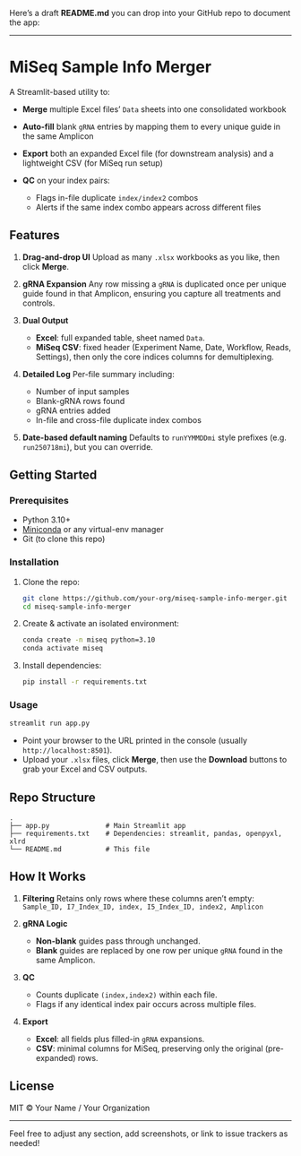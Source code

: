 Here’s a draft **README.md** you can drop into your GitHub repo to document the app:

---

# MiSeq Sample Info Merger

A Streamlit-based utility to:

* **Merge** multiple Excel files’ `Data` sheets into one consolidated workbook
* **Auto-fill** blank `gRNA` entries by mapping them to every unique guide in the same Amplicon
* **Export** both an expanded Excel file (for downstream analysis) and a lightweight CSV (for MiSeq run setup)
* **QC** on your index pairs:

  * Flags in-file duplicate `index/index2` combos
  * Alerts if the same index combo appears across different files

## Features

1. **Drag-and-drop UI**
   Upload as many `.xlsx` workbooks as you like, then click **Merge**.
2. **gRNA Expansion**
   Any row missing a `gRNA` is duplicated once per unique guide found in that Amplicon, ensuring you capture all treatments and controls.
3. **Dual Output**

   * **Excel**: full expanded table, sheet named `Data`.
   * **MiSeq CSV**: fixed header (Experiment Name, Date, Workflow, Reads, Settings), then only the core indices columns for demultiplexing.
4. **Detailed Log**
   Per-file summary including:

   * Number of input samples
   * Blank-gRNA rows found
   * gRNA entries added
   * In-file and cross-file duplicate index combos
5. **Date-based default naming**
   Defaults to `runYYMMDDmi` style prefixes (e.g. `run250718mi`), but you can override.

## Getting Started

### Prerequisites

* Python 3.10+
* [Miniconda](https://docs.conda.io) or any virtual-env manager
* Git (to clone this repo)

### Installation

1. Clone the repo:

   ```bash
   git clone https://github.com/your-org/miseq-sample-info-merger.git
   cd miseq-sample-info-merger
   ```
2. Create & activate an isolated environment:

   ```bash
   conda create -n miseq python=3.10
   conda activate miseq
   ```
3. Install dependencies:

   ```bash
   pip install -r requirements.txt
   ```

### Usage

```bash
streamlit run app.py
```

* Point your browser to the URL printed in the console (usually `http://localhost:8501`).
* Upload your `.xlsx` files, click **Merge**, then use the **Download** buttons to grab your Excel and CSV outputs.

## Repo Structure

```
.
├── app.py              # Main Streamlit app
├── requirements.txt    # Dependencies: streamlit, pandas, openpyxl, xlrd
└── README.md           # This file
```

## How It Works

1. **Filtering**
   Retains only rows where these columns aren’t empty:
   `Sample_ID, I7_Index_ID, index, I5_Index_ID, index2, Amplicon`
2. **gRNA Logic**

   * **Non-blank** guides pass through unchanged.
   * **Blank** guides are replaced by one row per unique `gRNA` found in the same Amplicon.
3. **QC**

   * Counts duplicate `(index,index2)` within each file.
   * Flags if any identical index pair occurs across multiple files.
4. **Export**

   * **Excel**: all fields plus filled-in `gRNA` expansions.
   * **CSV**: minimal columns for MiSeq, preserving only the original (pre-expanded) rows.

## License

MIT © Your Name / Your Organization

---

Feel free to adjust any section, add screenshots, or link to issue trackers as needed!
